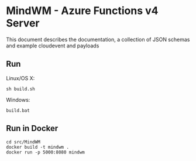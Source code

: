 # MindWM - Azure Functions v4 Server

This document describes the documentation, a collection of JSON schemas and example cloudevent and payloads

## Run

Linux/OS X:

```
sh build.sh
```

Windows:

```
build.bat
```
## Run in Docker

```
cd src/MindWM
docker build -t mindwm .
docker run -p 5000:8080 mindwm
```
